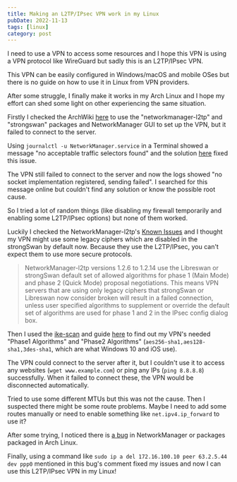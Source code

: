 ```yaml
---
title: Making an L2TP/IPsec VPN work in my Linux
pubDate: 2022-11-13
tags: [linux]
category: post
---
```


I need to use a VPN to access some resources and I hope this VPN is using a VPN protocol like WireGuard but sadly this is an L2TP/IPsec VPN.

This VPN can be easily configured in Windows/macOS and mobile OSes but there is no guide on how to use it in Linux from VPN providers.

After some struggle, I finally make it works in my Arch Linux and I hope my effort can shed some light on other experiencing the same situation.

Firstly I checked the ArchWiki [here](https://wiki.archlinux.org/title/Openswan_L2TP/IPsec_VPN_client_setup) to use the "networkmanager-l2tp" and "strongswan" packages and NetworkManager GUI to set up the VPN, but it failed to connect to the server.

Using `journalctl -u NetworkManager.service` in a Terminal showed a message "no acceptable traffic selectors found" and the solution [here](https://github.com/nm-l2tp/NetworkManager-l2tp/wiki/Known-Issues#strongswan-no-acceptable-traffic-selectors-found) fixed this issue.

The VPN still failed to connect to the server and now the logs showed "no socket implementation registered, sending failed". I searched for this message online but couldn't find any solution or know the possible root cause.

So I tried a lot of random things (like disabling my firewall temporarily and enabling some L2TP/IPsec options) but none of them worked.

Luckily I checked the NetworkManager-l2tp's [Known Issues](https://github.com/nm-l2tp/NetworkManager-l2tp/wiki/Known-Issues#ipsec-ikev1-algorithms) and I thought my VPN might use some legacy ciphers which are disabled in the strongSwan by default now. Because they use the L2TP/IPsec, you can't expect them to use more secure protocols.

> NetworkManager-l2tp versions 1.2.6 to 1.2.14 use the Libreswan or strongSwan default set of allowed algorithms for phase 1 (Main Mode) and phase 2 (Quick Mode) proposal negotiations. This means VPN servers that are using only legacy ciphers that strongSwan or Libreswan now consider broken will result in a failed connection, unless user specified algorithms to supplement or override the default set of algorithms are used for phase 1 and 2 in the IPsec config dialog box.

Then I used the [ike-scan](https://aur.archlinux.org/packages/ike-scan) and guide [here](https://github.com/nm-l2tp/NetworkManager-l2tp/wiki/Known-Issues#querying-vpn-server-for-its-ikev1-algorithm-proposals) to find out my VPN's needed "Phase1 Algorithms" and "Phase2 Algorithms" (`aes256-sha1,aes128-sha1,3des-sha1`, which are what Windows 10 and iOS use).

The VPN could connect to the server after it, but I couldn't use it to access any websites (`wget www.example.com`) or ping any IPs (`ping 8.8.8.8`) successfully. When it failed to connect these, the VPN would be disconnected automatically.

Tried to use some different MTUs but this was not the cause. Then I suspected there might be some route problems. Maybe I need to add some routes manually or need to enable something like `net.ipv4.ip_forward` to use it?

After some trying, I noticed there is [a bug](https://gitlab.freedesktop.org/NetworkManager/NetworkManager/-/issues/946#note_1406609) in NetworkManager or packages packaged in Arch Linux.

Finally, using a command like `sudo ip a del 172.16.100.10 peer 63.2.5.44 dev ppp0` mentioned in this bug's comment fixed my issues and now I can use this L2TP/IPsec VPN in my Linux!
